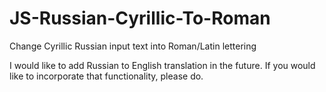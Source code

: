 # JS-Russian-Cyrillic-To-Roman
Change Cyrillic Russian input text into Roman/Latin lettering

I would like to add Russian to English translation in the future. If you would like to incorporate that functionality, please do.
